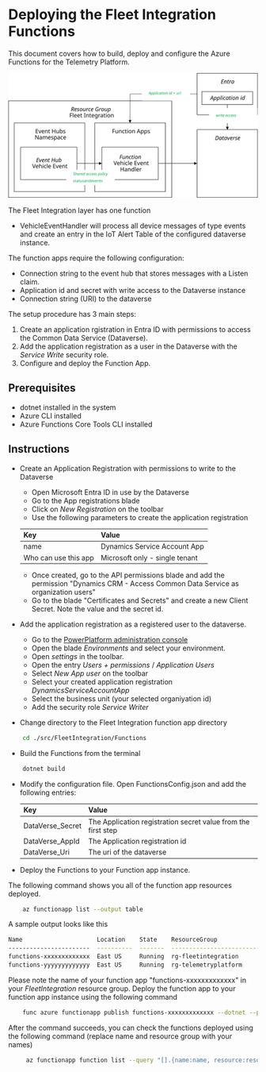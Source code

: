 # Deploying the Fleet Integration Functions

This document covers how to build, deploy and configure the Azure Functions for the Telemetry Platform.

![Deployment Diagram](FunctionDeploymentOverview.svg)

The Fleet Integration layer has one function

* VehicleEventHandler will process all device messages of type events and create an entry in the IoT Alert Table of the configured dataverse instance.

The function apps require the following configuration:

* Connection string to the event hub that stores messages with a Listen claim.
* Application id and secret with write access to the Dataverse instance
* Connection string (URI) to the dataverse

The setup procedure has 3 main steps:

1. Create an application rgistration in Entra ID with permissions to access the Common Data Service (Dataverse).
1. Add the application registration as a user in the Dataverse with the *Service Write* security role.
1. Configure and deploy the Function App.

## Prerequisites

* dotnet installed in the system
* Azure CLI installed
* Azure Functions Core Tools CLI installed

## Instructions

* Create an Application Registration with permissions to write to the Dataverse

  * Open Microsoft Entra ID in use by the Dataverse
  * Go to the App registrations blade
  * Click on *New Registration* on the toolbar
  * Use the following parameters to create the application registration
  
  | Key     | Value   |
  |---------|---------|
  | name | Dynamics Service Account App |
  | Who can use this app | Microsoft only - single tenant |
  
  * Once created, go to the API permissions blade and add the permission "Dynamics CRM - Access Common Data Service as organization users"
  * Go to the blade "Certificates and Secrets" and create a new Client Secret. Note the value and the secret id.

* Add the application registration as a registered user to the dataverse.

  * Go to the [PowerPlatform administration console](https://admin.powerplatform.microsoft.com/home)
  * Open the blade *Environments* and select your environment.
  * Open *settings* in the toolbar.
  * Open the entry *Users + permissions* / *Application Users*
  * Select *New App user* on the toolbar
  * Select your created application registration *DynamicsServiceAccountApp*
  * Select the business unit (your selected organiyation id)
  * Add the security role *Service Writer*
  

* Change directory to the Fleet Integration function app directory

```bash
    cd ./src/FleetIntegration/Functions
```

* Build the Functions from the terminal

```bash
    dotnet build
```

* Modify the configuration file. Open FunctionsConfig.json and add the following entries:

  | Key | Value |
  |-----|-------|
  | DataVerse_Secret | The Application registration secret value from the first step |
  | DataVerse_AppId | The Application registration id |
  | DataVerse_Uri | The uri of the dataverse

* Deploy the Functions to your Function app instance.

The following command shows you all of the function app resources deployed.

```bash
    az functionapp list --output table
```

A sample output looks like this

```bash
Name                     Location    State    ResourceGroup                        DefaultHostName                            AppServicePlan
-----------------------  ----------  -------  -----------------------------------  -----------------------------------------  ---------------------
functions-xxxxxxxxxxxxx  East US     Running  rg-fleetintegration                  functions-xxxxxxxxxxxxx.azurewebsites.net  appplan-xxxxxxxxxxxxx
functions-yyyyyyyyyyyyy  East US     Running  rg-telemetryplatform                 functions-yyyyyyyyyyyyy.azurewebsites.net  appplan-yyyyyyyyyyyyy

```

Please note the name of your function app "functions-xxxxxxxxxxxxx" in your *FleetIntegration* resource group. Deploy the function app to your function app instance using the following command

```bash
    func azure functionapp publish functions-xxxxxxxxxxxxx --dotnet --properties @FunctionsConfig.json
```

After the command succeeds, you can check the functions deployed using the following command (replace name and resource group with your names)

```bash
     az functionapp function list --query "[].{name:name, resource:resourceGroup}" --name functions-yyyyyyyyyyyyy --resource-group rg-fleetintegration --output table
```

